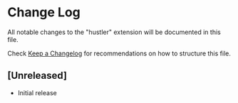 # Change Log

All notable changes to the "hustler" extension will be documented in this file.

Check [Keep a Changelog](http://keepachangelog.com/) for recommendations on how to structure this file.

## [Unreleased]

- Initial release